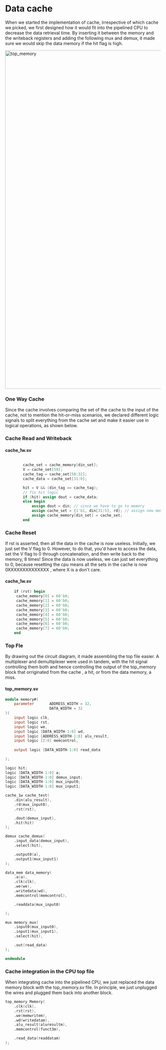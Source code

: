# Data cache

When we started the implementation of cache, irrespective of which cache we picked, we first designed how it would fit into the pipelined CPU to decrease the data retrieval time. By inserting it between the memory and the writeback registers and adding the following mux and demux, it made sure we would skip the data memory if the hit flag is high.

<img width="1094" alt="top_memory" src="https://github.com/r0n1tr/team21/assets/133985295/7f94f8e2-bba2-4259-ad00-d208838ba8f2">


### One Way Cache

Since the cache involves comparing the set of the cache to the input of the cache, not to mention the hit-or-miss scenarios, we declared different logic signals to split everything from the cache set and make it easier use in logical operations, as shown below.

### Cache Read and Writeback

#### cache_1w.sv

```verilog

        cache_set = cache_memory[din_set]; 
        V = cache_set[59]; 
        cache_tag = cache_set[58:32]; 
        cache_data = cache_set[31:0]; 

        hit = V && (din_tag == cache_tag);
        // fix hit logic
        if (hit) assign dout = cache_data; 
        else begin
            assign dout = din; // since we have to go to memory 
            assign cache_set = {1'b1, din[31:5], rd}; // assign new memory to cache
            assign cache_memory[din_set] = cache_set; 
        end
```
### Cache Reset

If rst is asserted, then all the data in the cache is now useless. Initially, we just set the V flag to 0. However, to do that, you'd have to access the data, set the V flag to 0 through concatenation, and then write back to the memory, 8 times! 
Since the data is now useless, we can just set everything to 0, because resetting the cpu means all the sets in the cache is now 0XXXXXXXXXXXXXX , where X is a don't care. 

#### cache_1w.sv

```verilog
    if (rst) begin
     cache_memory[0] = 60'b0;
     cache_memory[1] = 60'b0;
     cache_memory[2] = 60'b0;
     cache_memory[3] = 60'b0;
     cache_memory[4] = 60'b0;
     cache_memory[5] = 60'b0;
     cache_memory[6] = 60'b0;
     cache_memory[7] = 60'b0;
    end
```

### Top Fle

By drawing out the circuit diagram, it made assembling the top file easier. A multiplexer and demultiplexer were used in tandem, with the hit signal controlling them both and hence controlling the output of the top_memory block that orriginated from the cache , a hit, or from the data memory, a miss.

#### top_memory.sv

```verilog
module memory#(
    parameter       ADDRESS_WIDTH = 32,
                    DATA_WIDTH = 32
)(
    input logic clk,
    input logic rst,
    input logic we,
    input logic [DATA_WIDTH-1:0] wd,
    input logic [ADDRESS_WIDTH-1:0] alu_result,
    input logic [2:0] memcontrol,
    
    output logic [DATA_WIDTH-1:0] read_data
    
);

logic hit;
logic [DATA_WIDTH-1:0] a;
logic [DATA_WIDTH-1:0] demux_input;
logic [DATA_WIDTH-1:0] mux_input0;
logic [DATA_WIDTH-1:0] mux_input1;

cache_1w cache_test(
    .din(alu_result),
    .rd(mux_input0),
    .rst(rst),   

    .dout(demux_input),
    .hit(hit)
);

demux cache_demux(
    .input_data(demux_input),
    .select(hit),

    .output0(a),
    .output1(mux_input1)
);

data_mem data_memory(
    .a(a),
    .clk(clk),
    .we(we),
    .writedata(wd),
    .memcontrol(memcontrol),

    .readdata(mux_input0)

);

mux memory_mux(
    .input0(mux_input0),
    .input1(mux_input1),
    .select(hit),

    .out(read_data)
);

endmodule
```


### Cache integration in the CPU top file

When integrating cache into the pipelined CPU, we just replaced the data memory block with the top_memory.sv file. In principle, we just unplugged the  wires and plugged them back into another block.

```verilog
top_memory Memory(
    .clk(clk),
    .rst(rst),
    .we(memwritem),
    .wd(writedatam),
    .alu_result(aluresultm),
    .memcontrol(funct3m),

    .read_data(readdatam)
);
```
